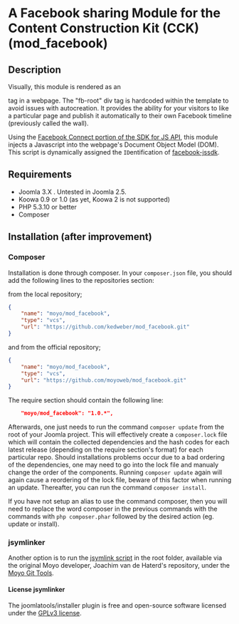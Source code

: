 # A Facebook sharing Module for the Content Construction Kit \(CCK\) \(mod_facebook\)

## Description

Visually, this module is rendered as an <ASIDE> tag in a webpage. The "fb-root" div tag is hardcoded within the template to avoid issues with autocreation. It provides the ability for your visitors to like a particular page and publish it automatically to their own Facebook timeline \(previously called the wall\).

Using the [Facebook Connect portion of the SDK for JS API](http://developers.facebook.com/docs/javascript), 
this module injects a Javascript into the webpage's Document Object Model \(DOM\). 
This script is dynamically assigned the `ID`entification of [facebook-jssdk](https://connect.facebook.net/en_US/all.js#xfbml=1&appId=196199780565306).

## Requirements

* Joomla 3.X . Untested in Joomla 2.5.
* Koowa 0.9 or 1.0 (as yet, Koowa 2 is not supported)
* PHP 5.3.10 or better
* Composer

## Installation \(after improvement\)

### Composer

Installation is done through composer. In your `composer.json` file, you should add the following lines to the repositories
section:

from the local repository;

```json
{
    "name": "moyo/mod_facebook",
    "type": "vcs",
    "url": "https://github.com/kedweber/mod_facebook.git"
}
```

and from the official repository;

```json
{
    "name": "moyo/mod_facebook",
    "type": "vcs",
    "url": "https://github.com/moyoweb/mod_facebook.git"
}
```

The require section should contain the following line:

```json
    "moyo/mod_facebook": "1.0.*",
```

Afterwards, one just needs to run the command `composer update` from the root of your Joomla project. This will 
effectively create a `composer.lock` file which will contain the collected dependencies and the hash codes for 
each latest release \(depending on the require section's format\) for each particular repo. Should installations 
problems occur due to a bad ordering of the dependencies, one may need to go into the lock file and manualy change 
the order of the components. Running `composer update` again will again cause a reordering of the lock file, beware of 
this factor when running an update. Thereafter, you can run the command `composer install`. 

If you have not setup an alias to use the command composer, then you will need to replace the word composer in the previous commands with the 
commands with `php composer.phar` followed by the desired action \(eg. update or install\).

### jsymlinker

Another option is to run the [jsymlink script](https://github.com/derjoachim/moyo-git-tools) in the root folder, available via the original Moyo developer, Joachim van de Haterd's repository, under 
the [Moyo Git Tools](https://github.com/derjoachim/moyo-git-tools).

#### License jsymlinker

The joomlatools/installer plugin is free and open-source software licensed under the [GPLv3 license](https://github.com/derjoachim/joomla-composer/blob/develop/gplv3-license).


